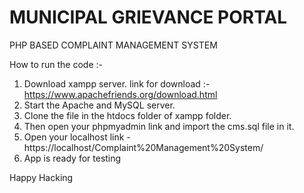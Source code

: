 # MUNICIPAL GRIEVANCE PORTAL
PHP BASED COMPLAINT MANAGEMENT SYSTEM

How to run the code :-
1. Download xampp server. 
  link for download :- https://www.apachefriends.org/download.html
2. Start the Apache and MySQL server.
3. Clone the file in the htdocs folder of xampp folder.
4. Then open your phpmyadmin link and import the cms.sql file in it.
5. Open your localhost link - https://localhost/Complaint%20Management%20System/
6. App is ready for testing


Happy Hacking 
